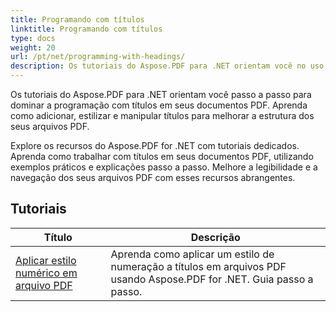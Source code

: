 ```yaml
---
title: Programando com títulos
linktitle: Programando com títulos
type: docs
weight: 20
url: /pt/net/programming-with-headings/
description: Os tutoriais do Aspose.PDF para .NET orientam você no uso de títulos para melhorar a estrutura de seus documentos PDF.
---
```

Os tutoriais do Aspose.PDF para .NET orientam você passo a passo para dominar a programação com títulos em seus documentos PDF. Aprenda como adicionar, estilizar e manipular títulos para melhorar a estrutura dos seus arquivos PDF.

Explore os recursos do Aspose.PDF for .NET com tutoriais dedicados. Aprenda como trabalhar com títulos em seus documentos PDF, utilizando exemplos práticos e explicações passo a passo. Melhore a legibilidade e a navegação dos seus arquivos PDF com esses recursos abrangentes.

## Tutoriais
| Título | Descrição |
| --- | --- | 
| [Aplicar estilo numérico em arquivo PDF](./apply-number-style/) | Aprenda como aplicar um estilo de numeração a títulos em arquivos PDF usando Aspose.PDF for .NET. Guia passo a passo. |   